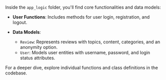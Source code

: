 Inside the `app_logic` folder, you'll find core functionalities and data models:

- **User Functions**: Includes methods for user login, registration, and logout.

- **Data Models**:
  - `Review`: Represents reviews with topics, content, categories, and an anonymity option.
  - `User`: Models user entities with username, password, and login status attributes.

For a deeper dive, explore individual functions and class definitions in the codebase.
